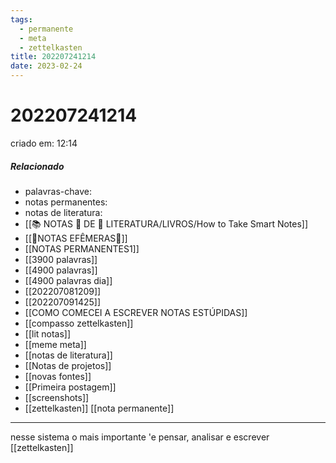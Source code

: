 ```yaml
---
tags:
  - permanente
  - meta
  - zettelkasten
title: 202207241214
date: 2023-02-24
---
```

# 202207241214
criado em: 12:14

##### Relacionado
- palavras-chave: 
- notas permanentes: 
- notas de literatura: 
- [[📚 NOTAS 📖 DE 📘 LITERATURA/LIVROS/How to Take Smart Notes]]
- [[🍃NOTAS EFÊMERAS🍄]]
- [[NOTAS PERMANENTES1]]
- [[3900 palavras]]
- [[4900 palavras]]
- [[4900 palavras dia]]
- [[202207081209]]
- [[202207091425]]
- [[COMO COMECEI A ESCREVER NOTAS ESTÚPIDAS]]
- [[compasso zettelkasten]]
- [[lit notas]]
- [[meme meta]]
- [[notas de literatura]]
- [[Notas de projetos]]
- [[novas fontes]]
- [[Primeira postagem]]
- [[screenshots]]
- [[zettelkasten]]
[[nota permanente]]

---
nesse sistema o mais importante 'e pensar, analisar e escrever
[[zettelkasten]]